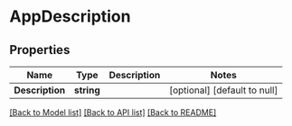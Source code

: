 # AppDescription

## Properties

| Name            | Type       | Description | Notes                        |
| --------------- | ---------- | ----------- | ---------------------------- |
| **Description** | **string** |             | [optional] [default to null] |

[[Back to Model list]](../README.md#documentation-for-models) [[Back to API list]](../README.md#documentation-for-api-endpoints) [[Back to README]](../README.md)
